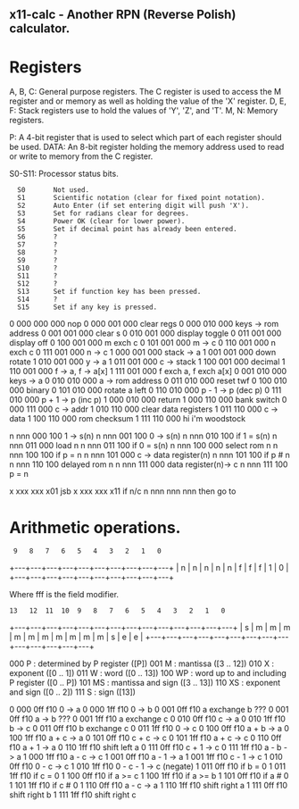 ## x11-calc - Another RPN (Reverse Polish) calculator.

# Registers

   A, B, C:    General purpose registers.  The C register is used to access
               the M register and or memory as well as holding the value of
               the 'X' register. 
   D, E, F:    Stack registers use to hold the values of 'Y', 'Z', and 'T'.
   M, N:       Memory registers.

   P:          A  4-bit register that is used to select which part of  each
               register should be used.
   DATA:       An 8-bit register holding the memory address used to read or
               write to memory from the C register.

   S0-S11:     Processor status bits.

      S0       Not used.
      S1       Scientific notation (clear for fixed point notation).
      S2       Auto Enter (if set entering digit will push 'X').
      S3       Set for radians clear for degrees.
      S4       Power OK (clear for lower power).
      S5       Set if decimal point has already been entered.
      S6       ?
      S7       ?
      S8       ?
      S9       ?
      S10      ?
      S11      ?
      S12      ?
      S13      Set if function key has been pressed.
      S14      ?
      S15      Set if any key is pressed.


0 000 000 000  nop
0 000 001 000  clear regs
0 000 010 000  keys -> rom address
0 001 001 000  clear s
0 010 001 000  display toggle
0 011 001 000  display off
0 100 001 000  m exch c
0 101 001 000  m -> c
0 110 001 000  n exch c
0 111 001 000  n -> c
1 000 001 000  stack -> a
1 001 001 000  down rotate
1 010 001 000  y -> a
1 011 001 000  c -> stack
1 100 001 000  decimal
1 110 001 000  f -> a, f -> a[x]
1 111 001 000  f exch a, f exch a[x]
0 001 010 000  keys -> a
0 010 010 000  a -> rom address
0 011 010 000  reset twf
0 100 010 000  binary
0 101 010 000  rotate a left
0 110 010 000  p - 1 -> p                 (dec p)
0 111 010 000  p + 1 -> p                 (inc p)
1 000 010 000  return
1 000 110 000  bank switch
0 000 111 000  c -> addr
1 010 110 000  clear data registers
1 011 110 000  c -> data
1 100 110 000  rom checksum
1 111 110 000  hi i'm woodstock

n nnn 000 100  1 -> s(n)
n nnn 001 100  0 -> s(n)
n nnn 010 100  if 1 = s(n)
n nnn 011 000  load n
n nnn 011 100  if 0 = s(n)
n nnn 100 000  select rom n
n nnn 100 100  if p = n
n nnn 101 000  c -> data register(n)
n nnn 101 100  if p # n
n nnn 110 100  delayed rom n
n nnn 111 000  data register(n)-> c
n nnn 111 100  p = n

x xxx xxx x01  jsb
x xxx xxx x11  if n/c 
n nnn nnn nnn  then go to


# Arithmetic operations.

     9   8   7   6   5   4   3   2   1   0
   +---+---+---+---+---+---+---+---+---+---+
   | n | n | n | n | n | f | f | f | 1 | 0 |
   +---+---+---+---+---+---+---+---+---+---+

   Where fff is the field modifier.

    13   12  11  10  9   8   7   6   5   4   3   2   1   0
   +---+---+---+---+---+---+---+---+---+---+---+---+---+---+
   | s | m | m | m | m | m | m | m | m | m | m | s | e | e |
   +---+---+---+---+---+---+---+---+---+---+---+---+---+---+

   000   P  : determined by P register             ([P])
   001   M  : mantissa                             ([3 .. 12])
   010   X  : exponent                             ([0 .. 1])
   011   W  : word                                 ([0 .. 13])
   100  WP  : word up to and including P register  ([0 .. P])
   101  MS  : mantissa and sign                    ([3 .. 13])
   110  XS  : exponent and sign                    ([0 .. 2])
   111   S  : sign                                 ([13])

0 000 0ff f10  0 -> a
0 000 1ff f10  0 -> b
0 001 0ff f10  a exchange b               ???
0 001 0ff f10  a -> b                     ???
0 001 1ff f10  a exchange c
0 010 0ff f10  c -> a
0 010 1ff f10  b -> c
0 011 0ff f10  b exchange c
0 011 1ff f10  0 -> c
0 100 0ff f10  a + b -> a
0 100 1ff f10  a + c -> a
0 101 0ff f10  c + c -> c
0 101 1ff f10  a + c -> c
0 110 0ff f10  a + 1 -> a
0 110 1ff f10  shift left a
0 111 0ff f10  c + 1 -> c
0 111 1ff f10  a - b -> a
1 000 1ff f10  a - c -> c
1 001 0ff f10  a - 1 -> a
1 001 1ff f10  c - 1 -> c
1 010 0ff f10  0 - c -> c
1 010 1ff f10  0 - c - 1 -> c             (negate)
1 011 0ff f10  if b = 0
1 011 1ff f10  if c = 0
1 100 0ff f10  if a >= c
1 100 1ff f10  if a >= b
1 101 0ff f10  if a # 0
1 101 1ff f10  if c # 0
1 110 0ff f10  a - c -> a
1 110 1ff f10  shift right a
1 111 0ff f10  shift right b
1 111 1ff f10  shift right c
